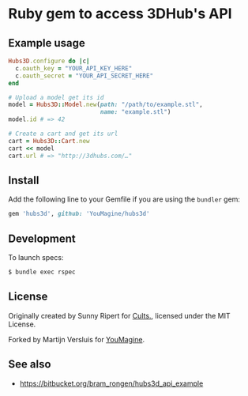 Ruby gem to access 3DHub's API
==============================

Example usage
-------------

```rb
Hubs3D.configure do |c|
  c.oauth_key = "YOUR_API_KEY_HERE"
  c.oauth_secret = "YOUR_API_SECRET_HERE"
end

# Upload a model get its id
model = Hubs3D::Model.new(path: "/path/to/example.stl",
                          name: "example.stl")
model.id # => 42

# Create a cart and get its url
cart = Hubs3D::Cart.new
cart << model
cart.url # => "http://3dhubs.com/…"
```

Install
-------

Add the following line to your Gemfile if you are using the `bundler` gem:

```rb
gem 'hubs3d', github: 'YouMagine/hubs3d'
```


Development
-----------

To launch specs:

```sh
$ bundle exec rspec
```


License
-------

Originally created by Sunny Ripert for [Cults.](https://cults3d.com),
licensed under the MIT License.

Forked by Martijn Versluis for [YouMagine](https://www.youmagine.com).


See also
--------

- https://bitbucket.org/bram_rongen/hubs3d_api_example
